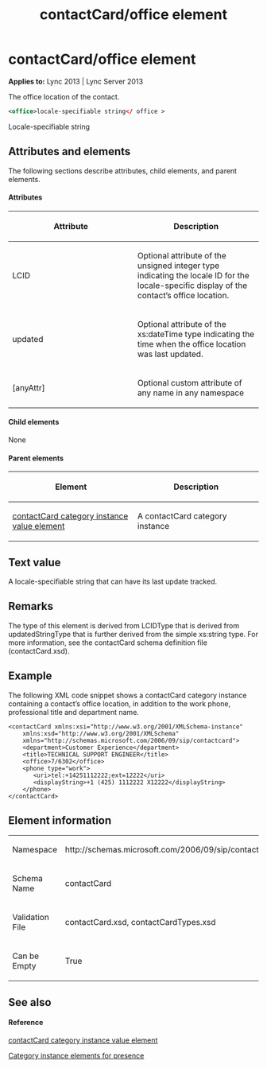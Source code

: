 ﻿---
title: contactCard/office element
TOCTitle: contactCard/office element
ms:assetid: d9d87d2a-4af9-40c1-868f-3521971b9f0e
ms:mtpsurl: https://msdn.microsoft.com/library/Dn454732(v=office.15)
ms:contentKeyID: 57093463
ms.date: 07/24/2014
mtps_version: v=office.15
dev_langs:
- xml
---

# contactCard/office element


**Applies to:** Lync 2013 | Lync Server 2013

The office location of the contact.

```xml
<office>locale-specifiable string</ office >
```

Locale-specifiable string

## Attributes and elements

The following sections describe attributes, child elements, and parent elements.

#### Attributes

<table>
<colgroup>
<col style="width: 50%" />
<col style="width: 50%" />
</colgroup>
<thead>
<tr class="header">
<th><p>Attribute</p></th>
<th><p>Description</p></th>
</tr>
</thead>
<tbody>
<tr class="odd">
<td><p>LCID</p></td>
<td><p>Optional attribute of the unsigned integer type indicating the locale ID for the locale-specific display of the contact’s office location.</p></td>
</tr>
<tr class="even">
<td><p>updated</p></td>
<td><p>Optional attribute of the xs:dateTime type indicating the time when the office location was last updated.</p></td>
</tr>
<tr class="odd">
<td><p>[anyAttr]</p></td>
<td><p>Optional custom attribute of any name in any namespace</p></td>
</tr>
</tbody>
</table>


#### Child elements

None

#### Parent elements

<table>
<colgroup>
<col style="width: 50%" />
<col style="width: 50%" />
</colgroup>
<thead>
<tr class="header">
<th><p>Element</p></th>
<th><p>Description</p></th>
</tr>
</thead>
<tbody>
<tr class="odd">
<td><p><a href="contactcard-category-instance-value-element.md">contactCard category instance value element</a></p></td>
<td><p>A contactCard category instance</p></td>
</tr>
</tbody>
</table>


## Text value

A locale-specifiable string that can have its last update tracked.

## Remarks

The type of this element is derived from LCIDType that is derived from updatedStringType that is further derived from the simple xs:string type. For more information, see the contactCard schema definition file (contactCard.xsd).

## Example

The following XML code snippet shows a contactCard category instance containing a contact’s office location, in addition to the work phone, professional title and department name.

    <contactCard xmlns:xsi="http://www.w3.org/2001/XMLSchema-instance" 
        xmlns:xsd="http://www.w3.org/2001/XMLSchema" 
        xmlns="http://schemas.microsoft.com/2006/09/sip/contactcard">
        <department>Customer Experience</department>
        <title>TECHNICAL SUPPORT ENGINEER</title>
        <office>7/6302</office>
        <phone type="work">
           <uri>tel:+14251112222;ext=12222</uri>
           <displayString>+1 (425) 1112222 X12222</displayString>
        </phone>
    </contactCard>

## Element information

<table>
<colgroup>
<col style="width: 50%" />
<col style="width: 50%" />
</colgroup>
<tbody>
<tr class="odd">
<td><p>Namespace</p></td>
<td><p>http://schemas.microsoft.com/2006/09/sip/contactcard</p></td>
</tr>
<tr class="even">
<td><p>Schema Name</p></td>
<td><p>contactCard</p></td>
</tr>
<tr class="odd">
<td><p>Validation File</p></td>
<td><p>contactCard.xsd, contactCardTypes.xsd</p></td>
</tr>
<tr class="even">
<td><p>Can be Empty</p></td>
<td><p>True</p></td>
</tr>
</tbody>
</table>


## See also

#### Reference

[contactCard category instance value element](contactcard-category-instance-value-element.md)

[Category instance elements for presence](category-instance-elements-for-presence.md)

